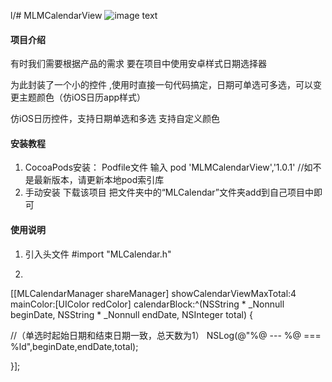 l/# MLMCalendarView
![image text](https://github.com/LWKMUMU/MLMCalendarView/blob/master/效果图.jpg)
#### 项目介绍

有时我们需要根据产品的需求 要在项目中使用安卓样式日期选择器

为此封装了一个小的控件 ,使用时直接一句代码搞定，日期可单选可多选，可以变更主题颜色（仿iOS日历app样式）

仿iOS日历控件，支持日期单选和多选 支持自定义颜色


#### 安装教程

1. CocoaPods安装：
         Podfile文件 输入 
         pod 'MLMCalendarView','1.0.1'
         //如不是最新版本，请更新本地pod索引库
2. 手动安装
        下载该项目
        把文件夹中的“MLCalendar”文件夹add到自己项目中即可


#### 使用说明

1.  引入头文件  #import "MLCalendar.h"

2. 
[[MLCalendarManager shareManager] showCalendarViewMaxTotal:4 mainColor:[UIColor redColor] calendarBlock:^(NSString * _Nonnull beginDate, NSString * _Nonnull endDate, NSInteger total) {

//（单选时起始日期和结束日期一致，总天数为1）
NSLog(@"%@ --- %@ === %ld",beginDate,endDate,total);

}];

